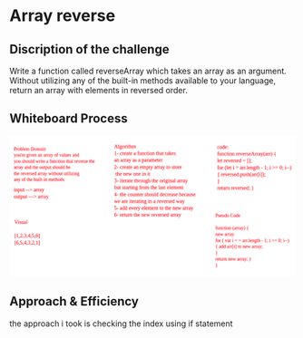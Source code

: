 # Array reverse

## Discription of the challenge
Write a function called reverseArray which takes an array as an argument. Without utilizing any of the built-in methods available to your language, return an array with elements in reversed order.

## Whiteboard Process
![Test Image 3](../images/reverseArray.png)

## Approach & Efficiency
the approach i took is checking the index using if statement